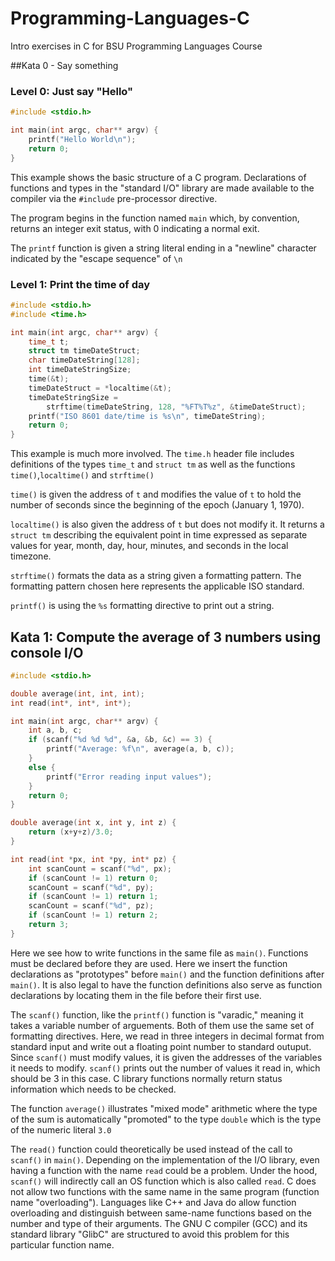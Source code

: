 # Programming-Languages-C
Intro exercises in C for BSU Programming Languages Course

##Kata 0 - Say something

### Level 0: Just say "Hello"

```C
#include <stdio.h>

int main(int argc, char** argv) {
    printf("Hello World\n");
    return 0;
}
```

This example shows the basic structure of a C program. Declarations of functions and types in the "standard I/O" library are made available to the compiler via the `#include` pre-processor directive.

The program begins in the function named `main` which, by convention, returns an integer exit status, with 0 indicating a normal exit.

The `printf` function is given a string literal ending in a "newline" character indicated by the "escape sequence" of `\n`

### Level 1: Print the time of day

```C
#include <stdio.h>
#include <time.h>

int main(int argc, char** argv) {
    time_t t;
    struct tm timeDateStruct;
    char timeDateString[128];
    int timeDateStringSize;
    time(&t);
    timeDateStruct = *localtime(&t);
    timeDateStringSize = 
        strftime(timeDateString, 128, "%FT%T%z", &timeDateStruct); 
    printf("ISO 8601 date/time is %s\n", timeDateString);
    return 0;
}
```

This example is much more involved. The `time.h` header file includes definitions of the types `time_t` and `struct tm` as well as the functions `time()`,`localtime()` and `strftime()`

`time()` is given the address of `t` and modifies the value of `t` to hold the number of seconds since the beginning of the epoch (January 1, 1970).

`localtime()` is also given the address of `t` but does not modify it. It returns a `struct tm` describing the equivalent point in time expressed as separate values for year, month, day, hour, minutes, and seconds in the local timezone.

`strftime()` formats the data as a string given a formatting pattern. The formatting pattern chosen here represents the applicable ISO standard.

`printf()` is using the `%s` formatting directive to print out a string.

## Kata 1: Compute the average of 3 numbers using console I/O

```C
#include <stdio.h>

double average(int, int, int);
int read(int*, int*, int*);

int main(int argc, char** argv) {
    int a, b, c;
    if (scanf("%d %d %d", &a, &b, &c) == 3) {
        printf("Average: %f\n", average(a, b, c));
    }
    else {
        printf("Error reading input values");
    }
    return 0;
}

double average(int x, int y, int z) {
    return (x+y+z)/3.0;
}

int read(int *px, int *py, int* pz) {
    int scanCount = scanf("%d", px);
    if (scanCount != 1) return 0;
    scanCount = scanf("%d", py);
    if (scanCount != 1) return 1;
    scanCount = scanf("%d", pz);
    if (scanCount != 1) return 2;
    return 3;
}
```

Here we see how to write functions in the same file as `main()`. Functions must be declared before they are used. Here we insert the function declarations as "prototypes" before `main()` and the function definitions after `main()`. It is also legal to have the function definitions also serve as function declarations by locating them in the file before their first use.

The `scanf()` function, like the `printf()` function is "varadic," meaning it takes a variable number of arguements. Both of them use the same set of formatting directives. Here, we read in three integers in decimal format from standard input and write out a floating point number to standard outuput. Since `scanf()` must modify values, it is given the addresses of the variables it needs to modify. `scanf()` prints out the number of values it read in, which should be 3 in this case. C library functions normally return status information which needs to be checked.

The function `average()` illustrates "mixed mode" arithmetic where the type of the sum is automatically "promoted" to the type `double` which is the type of the numeric literal `3.0`

The `read()` function could theoretically be used instead of the call to `scanf()` in `main()`. Depending on the implementation of the I/O library, even having a function with the name `read` could be a problem. Under the hood, `scanf()` will indirectly call an OS function which is also called `read`. C does not allow two functions with the same name in the same program (function name "overloading"). Languages like C++ and Java do allow function overloading and distinguish between same-name functions based on the number and type of their arguments. The GNU C compiler (GCC) and its standard library "GlibC" are structured to avoid this problem for this particular function name.
